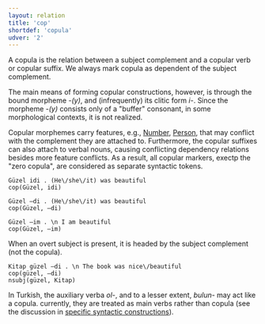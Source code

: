 ```yaml
---
layout: relation
title: 'cop'
shortdef: 'copula'
udver: '2'
---
```


A copula is the relation between a subject complement and a copular verb or copular suffix.
We always mark copula as dependent of the subject complement.

The main means of forming copular constructions, however, is through
the bound morpheme _-(y)_,
and (infrequently) its clitic form _i-_.
Since the morpheme _-(y)_ consists only of a "buffer" consonant,
in some morphological contexts, it is not realized.

Copular morphemes carry features, e.g., [Number](tr-feat/Number), [Person](tr-feat/Person),
that may conflict with the complement they are attached to.
Furthermore, the copular suffixes can also attach to verbal nouns,
causing conflicting dependency relations besides more feature conflicts.
As a result, all copular markers, 
exectp the "zero copula", are considered as separate syntactic tokens.

~~~ sdparse
Güzel idi . (He\/she\/it) was beautiful
cop(Güzel, idi)
~~~

~~~ sdparse
Güzel –di . (He\/she\/it) was beautiful
cop(Güzel, –di)
~~~

~~~ sdparse
Güzel –im . \n I am beautiful
cop(Güzel, –im)
~~~

When an overt subject is present,
it is headed by the subject complement (not the copula).

~~~ sdparse
Kitap güzel –di . \n The book was nice\/beautiful 
cop(güzel, –di)
nsubj(güzel, Kitap)
~~~

In Turkish, the auxiliary verba _ol-_,
and to a lesser extent, _bulun-_
may act like a copula.
currently, they are treated as main verbs rather than copula
(see the discussion in 
[specific syntactic constructions](/tr/specific-syntax#auxiliaries-ol--and-bulun-)).
<!-- Interlanguage links updated Út 9. května 2023, 20:04:08 CEST -->

